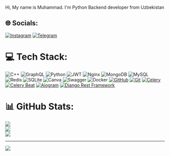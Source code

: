 Hi, My name is Muhammad. I'm Python Backend developer from Uzbekistan


## 🌐 Socials:
[![Instagram](https://img.shields.io/badge/Instagram-%23E4405F.svg?style=for-the-badge&logo=Instagram&logoColor=white)](https://instagram.com/kam1lovic)
[![Telegram](https://img.shields.io/badge/Telegram-2CA5E0?style=for-the-badge&logo=telegram&logoColor=white)](https://t.me/ccpy2024)

# 💻 Tech Stack:
![C++](https://img.shields.io/badge/c++-%2300599C.svg?style=for-the-badge&logo=c%2B%2B&logoColor=white) ![GraphQL](https://img.shields.io/badge/-GraphQL-E10098?style=for-the-badge&logo=graphql&logoColor=white) ![Python](https://img.shields.io/badge/python-3670A0?style=for-the-badge&logo=python&logoColor=ffdd54) ![JWT](https://img.shields.io/badge/JWT-black?style=for-the-badge&logo=JSON%20web%20tokens) ![Nginx](https://img.shields.io/badge/nginx-%23009639.svg?style=for-the-badge&logo=nginx&logoColor=white) ![MongoDB](https://img.shields.io/badge/MongoDB-%234ea94b.svg?style=for-the-badge&logo=mongodb&logoColor=white) ![MySQL](https://img.shields.io/badge/postgres-%23316192.svg?style=for-the-badge&logo=postgresql&logoColor=white) ![Redis](https://img.shields.io/badge/redis-%23DD0031.svg?style=for-the-badge&logo=redis&logoColor=white) ![SQLite](https://img.shields.io/badge/sqlite-%2307405e.svg?style=for-the-badge&logo=sqlite&logoColor=white) ![Canva](https://img.shields.io/badge/Canva-%2300C4CC.svg?style=for-the-badge&logo=Canva&logoColor=white) ![Swagger](https://img.shields.io/badge/-Swagger-%23Clojure?style=for-the-badge&logo=swagger&logoColor=white) ![Docker](https://img.shields.io/badge/docker-%230db7ed.svg?style=for-the-badge&logo=docker&logoColor=white) [![GitHub](https://img.shields.io/badge/GitHub-100000?style=for-the-badge&logo=github&logoColor=white)](https://github.com/kam1lovic) [![Git](https://img.shields.io/badge/Git-F05032?style=for-the-badge&logo=git&logoColor=white)](https://github.com/your_username) [![Celery](https://img.shields.io/badge/Celery-%2300BD00.svg?style=for-the-badge&logo=celery&logoColor=white)](https://docs.celeryproject.org/en/stable/) [![Celery Beat](https://img.shields.io/badge/Celery%20Beat-%2300BD00.svg?style=for-the-badge&logo=celery&logoColor=white)](https://docs.celeryproject.org/en/stable/userguide/periodic-tasks.html) [![Aiogram](https://img.shields.io/badge/Aiogram-0072C6?style=for-the-badge&logo=telegram&logoColor=white)](https://github.com/aiogram/aiogram) [![Django Rest Framework](https://img.shields.io/badge/Django_Rest_Framework-092E20?style=for-the-badge&logo=django&logoColor=white)](https://www.django-rest-framework.org/)




# 📊 GitHub Stats:
![](https://github-readme-stats.vercel.app/api?username=kam1lovic&theme=dark&hide_border=false&include_all_commits=false&count_private=false)<br/>
![](https://github-readme-streak-stats.herokuapp.com/?user=kam1lovic&theme=dark&hide_border=false)<br/>
![](https://github-readme-stats.vercel.app/api/top-langs/?username=kam1lovic&theme=dark&hide_border=false&include_all_commits=false&count_private=false&layout=compact)

---
[![](https://visitcount.itsvg.in/api?id=kam1lovic&icon=0&color=0)](https://visitcount.itsvg.in)

<!-- Proudly created with GPRM ( https://gprm.itsvg.in ) -->
